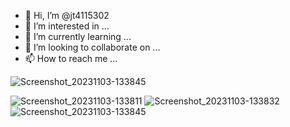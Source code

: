 - 👋 Hi, I’m @jt4115302
- 👀 I’m interested in ...
- 🌱 I’m currently learning ...
- 💞️ I’m looking to collaborate on ...
- 📫 How to reach me ...

<!---
jt4115302/jt4115302 is a ✨ special ✨ repository because its `README.md` (this file) appears on your GitHub profile.
You can click the Preview link to take a look at your changes.
--->
![Screenshot_20231103-133845](https://github.com/jt4115302/jt4115302/assets/149825964/5d04d4a0-bff5-4d38-bea3-368185ffd199)


![Screenshot_20231103-133811](https://github.com/jt4115302/jt4115302/assets/149825964/9524dee3-c28b-438f-8c34-770400a2c732)
![Screenshot_20231103-133832](https://github.com/jt4115302/jt4115302/assets/149825964/3687b638-5303-4ff7-9a0a-4ea47a3bda55)
![Screenshot_20231103-133845](https://github.com/jt4115302/jt4115302/assets/149825964/71de46d0-abde-4bbd-8b07-c1fe2b5e9431)
